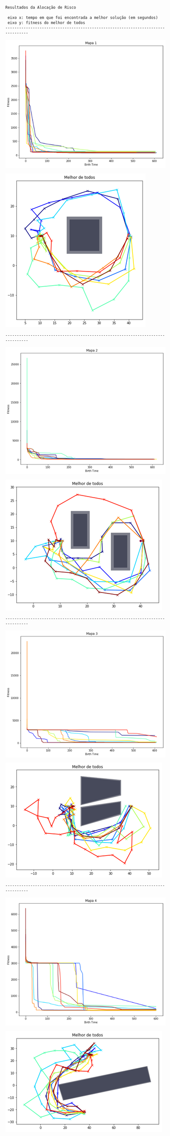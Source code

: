 
    Resultados da Alocação de Risco
    
     eixo x: tempo em que foi encontrada a melhor solução (em segundos)
     eixo y: fitness do melhor de todos
    --------------------------------------------------------------------------------



![png](output_83_1.png)



![png](output_83_2.png)


    --------------------------------------------------------------------------------



![png](output_83_4.png)



![png](output_83_5.png)


    --------------------------------------------------------------------------------



![png](output_83_7.png)



![png](output_83_8.png)


    --------------------------------------------------------------------------------



![png](output_83_10.png)



![png](output_83_11.png)
